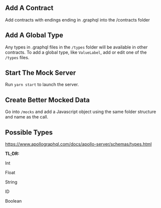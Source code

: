 ## Add A Contract

Add contracts with endings ending in .graphql into the /contracts folder

## Add A Global Type

Any types in .graphql files in the `/types` folder will be available in other contracts. To add a global type, like `ValueLabel`, add or edit one of the `/types` files.

## Start The Mock Server

Run `yarn start` to launch the server.

## Create Better Mocked Data

Go into `/mocks` and add a Javascript object using the same folder structure and name as the call.

## Possible Types

https://www.apollographql.com/docs/apollo-server/schemas/types.html

**TL;DR:**

Int

Float

String

ID

Boolean
